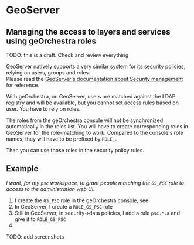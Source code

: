 # GeoServer 

## Managing the access to layers and services using geOrchestra roles

TODO: this is a draft. Check and review everything

GeoServer natively supports a very similar system for its security policies, relying on users, groups and roles.  
Please read the [GeoServer's documentation about Security management](https://docs.geoserver.org/latest/en/user/security/index.html#security) for reference.

With geOrchestra, on GeoServer, users are matched against the LDAP registry and will be available, but you cannot set access rules based on user. You have to rely on roles.

The roles from the geOrchestra console will not be synchronized automatically in the roles list. You will have to create corresponding roles in GeoServer for the role-matching to work. Compared to the console's role names, they will have to be prefixed by `ROLE_`.

Then you can use those roles in the security policy rules.

## Example
*I want, for my `psc` workspace, to grant people matching the `GS_PSC` role to access to the administration web UI.*

1. I create the `GS_PSC` role in the geOrchestra console, see 
2. In GeoServer, I create a `ROLE_GS_PSC` role
3. Still in GeoServer, in security->data policies, I add a rule `psc.*.a` and give it to `ROLE_GS_PSC`
4. 

TODO: add screenshots